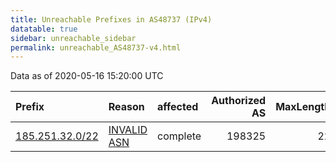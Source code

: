 ```yaml
---
title: Unreachable Prefixes in AS48737 (IPv4)
datatable: true
sidebar: unreachable_sidebar
permalink: unreachable_AS48737-v4.html
---
```


Data as of 2020-05-16 15:20:00 UTC


<div class="datatable-begin"></div>

| Prefix                                                   | Reason                                                                                                 | affected   |   Authorized AS |   MaxLength | Anchor                                         |   unreachable /24s |
|:---------------------------------------------------------|:-------------------------------------------------------------------------------------------------------|:-----------|----------------:|------------:|:-----------------------------------------------|-------------------:|
| [185.251.32.0/22](https://stat.ripe.net/185.251.32.0/22) | [INVALID ASN](https://rpki-validator.ripe.net/announcement-preview?asn=AS48737&prefix=185.251.32.0/22) | complete   |          198325 |          22 | [RIPE](unreachable_RIPE_NCC_RPKI_Root-v4.html) |                  4 |

<div class="datatable-end"></div>